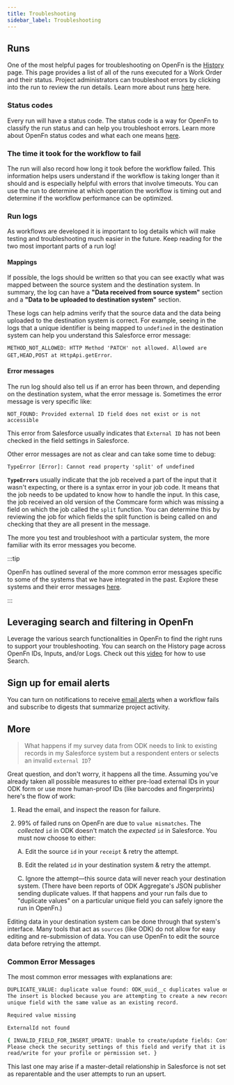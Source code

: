 ```yaml
---
title: Troubleshooting
sidebar_label: Troubleshooting
---
```




## Runs

One of the most helpful pages for troubleshooting on OpenFn is the
[History](/documentation/monitor-history/activity-history) page.
This page provides a list of all of the runs executed for a Work Order and their status. Project administrators can troubleshoot errors by clicking into the run to review the run details. Learn more about runs [here](/documentation/monitor-history/inspect-runs) here.

### Status codes

Every run will have a status code. The status code is a way for OpenFn to classify
the run status and can help you troubleshoot errors. Learn more about OpenFn
status codes and what each one means [here](/documentation/monitor-history/status-codes).

### The time it took for the workflow to fail

The run will also record how long it took before the workflow failed. This
information helps users understand if the workflow is taking longer than it should
and is especially helpful with errors that involve timeouts. You can use the run
to determine at which operation the workflow is timing out and determine if the workflow
performance can be optimized.

### Run logs

As workflows are developed it is important to log details which will make testing and
troubleshooting much easier in the future. Keep reading for the two most
important parts of a run log!

#### Mappings

If possible, the logs should be written so that you can see exactly what was mapped between
the source system and the destination system. In summary,
the log can have a **"Data received from source system"** section and a **"Data
to be uploaded to destination system"** section.

These logs can help admins verify that the source data and the data being
uploaded to the destination system is correct. For example, seeing in the logs
that a unique identifier is being mapped to `undefined` in the destination
system can help you understand this Salesforce error message:

`METHOD_NOT_ALLOWED: HTTP Method 'PATCH' not allowed. Allowed are GET,HEAD,POST at HttpApi.getError`.

#### Error messages

The run log should also tell us if an error has been thrown, and depending on
the destination system, what the error message is. Sometimes the error message
is very specific like:

`NOT_FOUND: Provided external ID field does not exist or is not accessible`

This error from Salesforce usually indicates that `External ID` has not been
checked in the field settings in Salesforce.

Other error messages are not as clear and can take some time to debug:

`TypeError [Error]: Cannot read property 'split' of undefined`

**`TypeErrors`** usually indicate that the job received a part of the input
that it wasn't expecting, or there is a syntax error in your job code. It means
that the job needs to be updated to know how to handle the input. In this
case, the job received an old version of the Commcare form which was missing a
field on which the job called the `split` function. You can determine this by
reviewing the job for which fields the split function is being called on and
checking that they are all present in the message.

The more you test and troubleshoot with a particular system, the more familiar
with its error messages you become.

:::tip

OpenFn has outlined several of the more common error messages specific to some
of the systems that we have integrated in the past. Explore these systems and
their error messages [here](/adaptors#connect-anything).

:::

## Leveraging search and filtering in OpenFn

Leverage the various search functionalities in OpenFn to find the right runs to support your troubleshooting. You can search on the History page across OpenFn IDs, Inputs, and/or Logs. Check out this [video](https://youtu.be/XIUykmLCxwQ?si=hquc8rPTJrAZkbbD) for how to use Search.



## Sign up for email alerts

You can turn on notifications to receive [email alerts](/documentation/manage-projects/notifications) when a workflow fails and subscribe to digests that summarize project activity.

## More

> What happens if my survey data from ODK needs to link to existing records in
> my Salesforce system but a respondent enters or selects an invalid
> `external ID`?

Great question, and don't worry, it happens all the time. Assuming you've
already taken all possible measures to either pre-load external IDs in your ODK
form or use more human-proof IDs (like barcodes and fingerprints) here's the
flow of work:

1. Read the email, and inspect the reason for failure.

2. 99% of failed runs on OpenFn are due to `value mismatches`. The _collected_
   `id` in ODK doesn't match the _expected_ `id` in Salesforce. You must now
   choose to either:

   A. Edit the source `id` in your `receipt` & retry the attempt.

   B. Edit the related `id` in your destination system & retry the attempt.

   C. Ignore the attempt—this source data will never reach your destination
   system. (There have been reports of ODK Aggregate's JSON publisher sending
   duplicate values. If that happens and your run fails due to "duplicate
   values" on a particular unique field you can safely ignore the run in
   OpenFn.)

Editing data in your destination system can be done through that system's
interface. Many tools that act as `sources` (like ODK) do not allow for easy
editing and re-submission of data. You can use OpenFn to edit the source data
before retrying the attempt.

### Common Error Messages

The most common error messages with explanations are:

```sh
DUPLICATE_VALUE: duplicate value found: ODK_uuid__c duplicates value on record with id: a0524000005wNw0
The insert is blocked because you are attempting to create a new record with a
unique field with the same value as an existing record.
```

```sh
Required value missing
```

```sh
ExternalId not found
```

```sh
{ INVALID_FIELD_FOR_INSERT_UPDATE: Unable to create/update fields: Contact__c.
Please check the security settings of this field and verify that it is
read/write for your profile or permission set. }
```

This last one may arise if a master-detail relationship in Salesforce is not set
as reparentable and the user attempts to run an upsert.
